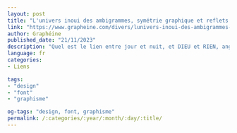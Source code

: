 ```yaml
---
layout: post
title: "L'univers inoui des ambigrammes, symétrie graphique et reflets de mots"
link: "https://www.grapheine.com/divers/lunivers-inoui-des-ambigrammes-symetrie-graphique-et-reflets-de-mots"
author: Graphéine
published_date: "21/11/2023"
description: "Quel est le lien entre jour et nuit, et DIEU et RIEN, anges & démons ? À part leur sens à priori opposé, ce sont aussi des ambigrammes : des mots qui se lisent par symétrie. Restez là, on vous explique tout."
language: fr
categories:
- Liens

tags:
- "design"
- "font"
- "graphisme"

og-tags: "design, font, graphisme"
permalink: /:categories/:year/:month/:day/:title/
---
```

